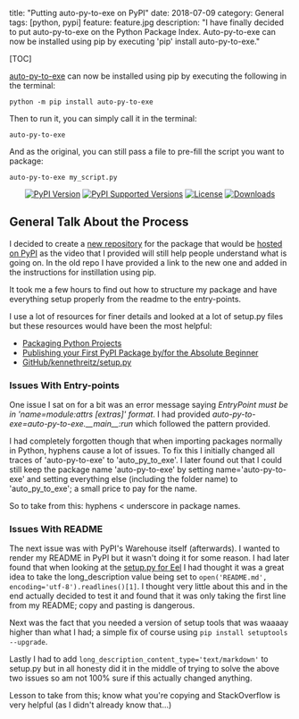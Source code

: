 title: "Putting auto-py-to-exe on PyPI"
date: 2018-07-09
category: General
tags: [python, pypi]
feature: feature.jpg
description: "I have finally decided to put auto-py-to-exe on the Python Package Index. Auto-py-to-exe can now be installed using pip by executing 'pip' install auto-py-to-exe."

[TOC]

[auto-py-to-exe](https://github.com/brentvollebregt/auto-py-to-exe) can now be installed using pip by executing the following in the terminal:

```console
python -m pip install auto-py-to-exe
```

Then to run it, you can simply call it in the terminal:

```console
auto-py-to-exe
```

And as the original, you can still pass a file to pre-fill the script you want to package:

```console
auto-py-to-exe my_script.py
```

<div style="text-align: center;">
    <a href="https://pypi.org/project/auto-py-to-exe/"><img style="display: inline;" src="https://img.shields.io/pypi/v/auto-py-to-exe.svg" alt="PyPI Version"></a>
    <a href="https://pypi.org/project/auto-py-to-exe/"><img style="display: inline;" src="https://img.shields.io/pypi/pyversions/auto-py-to-exe.svg" alt="PyPI Supported Versions"></a>
    <a href="https://pypi.org/project/auto-py-to-exe/"><img style="display: inline;" src="https://img.shields.io/pypi/l/auto-py-to-exe.svg" alt="License"></a>
    <a href="http://pepy.tech/project/auto-py-to-exe"><img style="display: inline;" src="http://pepy.tech/badge/auto-py-to-exe" alt="Downloads"></a>
</div>

## General Talk About the Process

I decided to create a [new repository](https://github.com/brentvollebregt/auto-py-to-exe-pypi) for the package that would be [hosted on PyPI](https://pypi.org/project/auto-py-to-exe/) as the video that I provided will still help people understand what is going on. In the old repo I have provided a link to the new one and added in the instructions for instillation using pip.

It took me a few hours to find out how to structure my package and have everything setup properly from the readme to the entry-points.

I use a lot of resources for finer details and looked at a lot of setup.py files but these resources would have been the most helpful:
- [Packaging Python Projects](https://packaging.python.org/tutorials/packaging-projects/)
- [Publishing your First PyPI Package by/for the Absolute Beginner](https://jonemo.github.io/neubertify/2017/09/13/publishing-your-first-pypi-package/)
- [GitHub/kennethreitz/setup.py](https://github.com/kennethreitz/setup.py)

### Issues With Entry-points
One issue I sat on for a bit was an error message saying *EntryPoint must be in 'name=module:attrs [extras]' format*. I had provided *auto-py-to-exe=auto-py-to-exe.\_\_main\_\_:run* which followed the pattern provided.

I had completely forgotten though that when importing packages normally in Python, hyphens cause a lot of issues. To fix this I initially changed all traces of 'auto-py-to-exe' to 'auto_py_to_exe'. I later found out that I could still keep the package name 'auto-py-to-exe' by setting name='auto-py-to-exe' and setting everything else (including the folder name) to 'auto_py_to_exe'; a small price to pay for the name.

So to take from this: hyphens < underscore in package names.

### Issues With README
The next issue was with PyPI's Warehouse itself (afterwards). I wanted to render my README in PyPI but it wasn't doing it for some reason. I had later found that when looking at the [setup.py for Eel](https://github.com/ChrisKnott/Eel/blob/master/setup.py) I had thought it was a great idea to take the long_description value being set to `open('README.md', encoding='utf-8').readlines()[1]`. I thought very little about this and in the end actually decided to test it and found that it was only taking the first line from my README; copy and pasting is dangerous.

Next was the fact that you needed a version of setup tools that was waaaay higher than what I had; a simple fix of course using `pip install setuptools --upgrade`.

Lastly I had to add `long_description_content_type='text/markdown'` to setup.py but in all honesty did it in the middle of trying to solve the above two issues so am not 100% sure if this actually changed anything.

Lesson to take from this; know what you're copying and StackOverflow is very helpful (as I didn't already know that...)
